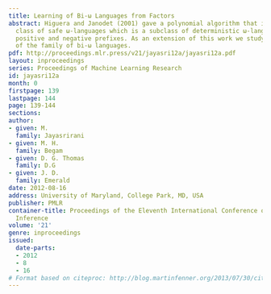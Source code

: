 ```yaml
---
title: Learning of Bi-ω Languages from Factors
abstract: Higuera and Janodet (2001) gave a polynomial algorithm that identifies the
  class of safe ω-languages which is a subclass of deterministic ω-languages from
  positive and negative prefixes. As an extension of this work we study the learning
  of the family of bi-ω languages.
pdf: http://proceedings.mlr.press/v21/jayasri12a/jayasri12a.pdf
layout: inproceedings
series: Proceedings of Machine Learning Research
id: jayasri12a
month: 0
firstpage: 139
lastpage: 144
page: 139-144
sections: 
author:
- given: M.
  family: Jayasrirani
- given: M. H.
  family: Begam
- given: D. G. Thomas
  family: D.G
- given: J. D.
  family: Emerald
date: 2012-08-16
address: University of Maryland, College Park, MD, USA
publisher: PMLR
container-title: Proceedings of the Eleventh International Conference on Grammatical
  Inference
volume: '21'
genre: inproceedings
issued:
  date-parts:
  - 2012
  - 8
  - 16
# Format based on citeproc: http://blog.martinfenner.org/2013/07/30/citeproc-yaml-for-bibliographies/
---
```

